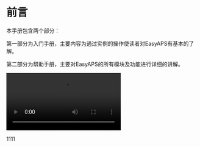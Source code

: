 # 前言

本手册包含两个部分：

第一部分为入门手册，主要内容为通过实例的操作使读者对EasyAPS有基本的了解。

第二部分为帮助手册，主要对EasyAPS的所有模块及功能进行详细的讲解。

<video src="video/1.mp4"></video>



1111
